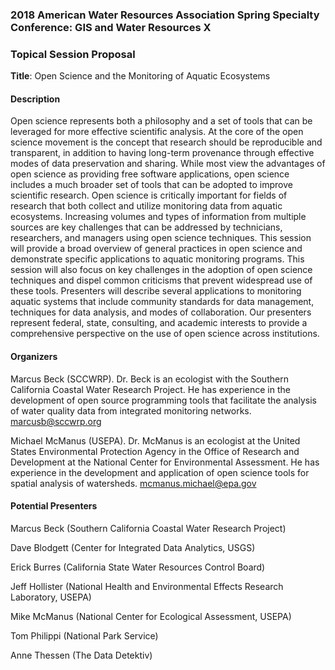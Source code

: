 ### 2018 American Water Resources Association Spring Specialty Conference:  GIS and Water Resources X

### Topical Session Proposal

**Title**: Open Science and the Monitoring of Aquatic Ecosystems

#### Description

Open science represents both a philosophy and a set of tools that can be leveraged for more effective scientific analysis.  At the core of the open science movement is the concept that research should be reproducible and transparent, in addition to having long-term provenance through effective modes of data preservation and sharing.  While most view the advantages of open science as providing free software applications, open science includes a much broader set of tools that can be adopted to improve scientific research.  Open science is critically important for fields of research that both collect and utilize monitoring data from aquatic ecosystems.  Increasing volumes and types of information from multiple sources are key challenges that can be addressed by technicians, researchers, and managers using open science techniques.  This session will provide a broad overview of general practices in open science and demonstrate specific applications to aquatic monitoring programs.  This session will also focus on key challenges in the adoption of open science techniques and dispel common criticisms that prevent widespread use of these tools.  Presenters will describe several applications to monitoring aquatic systems that include community standards for data management, techniques for data analysis, and modes of collaboration.  Our presenters represent federal, state, consulting, and academic interests to provide a comprehensive perspective on the use of open science across institutions.

#### Organizers

Marcus Beck (SCCWRP).  Dr. Beck is an ecologist with the Southern California Coastal Water Research Project. He has experience in the development of open source programming tools that facilitate the analysis of water quality data from integrated monitoring networks. [marcusb@sccwrp.org](mailto:marcusb@sccwrp.org)

Michael McManus (USEPA).  Dr. McManus is an ecologist at the United States Environmental Protection Agency in the Office of Research and Development at the National Center for Environmental Assessment. He has experience in the development and application of open science tools for spatial analysis of watersheds.  [mcmanus.michael@epa.gov](mailto:mcmanus.michael@epa.gov)

#### Potential Presenters

Marcus Beck (Southern California Coastal Water Research Project)

Dave Blodgett (Center for Integrated Data Analytics, USGS)

Erick Burres (California State Water Resources Control Board)

Jeff Hollister (National Health and Environmental Effects Research Laboratory, USEPA)

Mike McManus (National Center for Ecological Assessment, USEPA)

Tom Philippi (National Park Service)

Anne Thessen (The Data Detektiv)


